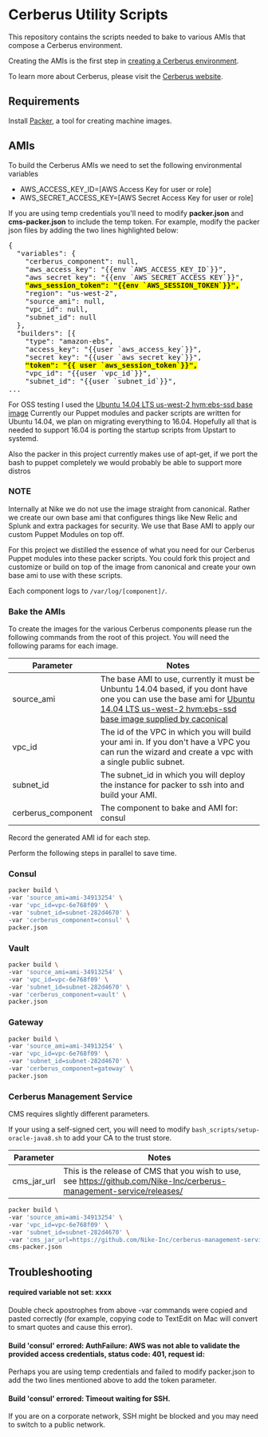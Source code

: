 # Cerberus Utility Scripts

This repository contains the scripts needed to bake to various AMIs that compose a Cerberus environment.

Creating the AMIs is the first step in [creating a Cerberus environment](http://engineering.nike.com/cerberus/docs/administration-guide/creating-an-environment).

To learn more about Cerberus, please visit the [Cerberus website](http://engineering.nike.com/cerberus/).

## Requirements

Install [Packer](https://www.packer.io/docs/installation.html), a tool for creating machine images.

## AMIs

To build the Cerberus AMIs we need to set the following environmental variables

- AWS_ACCESS_KEY_ID=[AWS Access Key for user or role]
- AWS_SECRET_ACCESS_KEY=[AWS Secret Access Key for user or role]

If you are using temp credentials you'll need to modify **packer.json** and **cms-packer.json** to include the temp 
token. For example, modify the packer json files by adding the two lines highlighted below:

<pre>
{
  "variables": {
    "cerberus_component": null,
    "aws_access_key": "{{env `AWS_ACCESS_KEY_ID`}}",
    "aws_secret_key": "{{env `AWS_SECRET_ACCESS_KEY`}}",
    <b style="background-color: #FF0;">"aws_session_token": "{{env `AWS_SESSION_TOKEN`}}",</b>
    "region": "us-west-2",
    "source_ami": null,
    "vpc_id": null,
    "subnet_id": null
  },
  "builders": [{
    "type": "amazon-ebs",
    "access_key": "{{user `aws_access_key`}}",
    "secret_key": "{{user `aws_secret_key`}}",
    <b style="background-color: #FF0;">"token": "{{ user `aws_session_token`}}",</b>
    "vpc_id": "{{user `vpc_id`}}",
    "subnet_id": "{{user `subnet_id`}}",
...
</pre>

For OSS testing I used the [Ubuntu 14.04 LTS us-west-2 hvm:ebs-ssd base image](https://cloud-images.ubuntu.com/locator/ec2/)
Currently our Puppet modules and packer scripts are written for Ubuntu 14.04, we plan on migrating everything to 16.04.
Hopefully all that is needed to support 16.04 is porting the startup scripts from Upstart to systemd.

Also the packer in this project currently makes use of apt-get, if we port the bash to puppet completely we would
probably be able to support more distros

### NOTE
Internally at Nike we do not use the image straight from canonical. Rather we create our own base ami that configures
things like New Relic and Splunk and extra packages for security. We use that Base AMI to apply our custom Puppet Modules on top off.

For this project we distilled the essence of what you need for our Cerberus Puppet modules into these packer scripts.
You could fork this project and customize or build on top of the image from canonical and create your own base ami to
use with these scripts.

Each component logs to `/var/log/[component]/`.

### Bake the AMIs
To create the images for the various Cerberus components please run the following commands from the root of this project.
You will need the following params for each image.

Parameter          | Notes
-------------------|-------
source_ami         | The base AMI to use, currently it must be Unbuntu 14.04 based, if you dont have one you can use the base ami for [Ubuntu 14.04 LTS us-west-2 hvm:ebs-ssd base image supplied by caconical](https://cloud-images.ubuntu.com/locator/ec2/)
vpc_id             | The id of the VPC in which you will build your ami in. If you don't have a VPC you can run the wizard and create a vpc with a single public subnet.
subnet_id          | The subnet_id in which you will deploy the instance for packer to ssh into and build your AMI.
cerberus_component | The component to bake and AMI for: consul | vault | gateway | cms

Record the generated AMI id for each step.

Perform the following steps in parallel to save time.

### Consul

```bash
packer build \
-var 'source_ami=ami-34913254' \
-var 'vpc_id=vpc-6e768f09' \
-var 'subnet_id=subnet-282d4670' \
-var 'cerberus_component=consul' \
packer.json
```

### Vault

```bash
packer build \
-var 'source_ami=ami-34913254' \
-var 'vpc_id=vpc-6e768f09' \
-var 'subnet_id=subnet-282d4670' \
-var 'cerberus_component=vault' \
packer.json  
```
### Gateway

```bash
packer build \
-var 'source_ami=ami-34913254' \
-var 'vpc_id=vpc-6e768f09' \
-var 'subnet_id=subnet-282d4670' \
-var 'cerberus_component=gateway' \
packer.json
```

### Cerberus Management Service

CMS requires slightly different parameters.

If your using a self-signed cert, you will need to modify `bash_scripts/setup-oracle-java8.sh` to add your CA to the trust store.

Parameter     | Notes
--------------|-------
cms_jar_url   | This is the release of CMS that you wish to use, see https://github.com/Nike-Inc/cerberus-management-service/releases/

```bash
packer build \
-var 'source_ami=ami-34913254' \
-var 'vpc_id=vpc-6e768f09' \
-var 'subnet_id=subnet-282d4670' \
-var 'cms_jar_url=https://github.com/Nike-Inc/cerberus-management-service/releases/download/v0.6.0/cms.jar' \
cms-packer.json
```

## Troubleshooting

#### required variable not set: xxxx

Double check apostrophes from above -var commands were copied and pasted correctly (for example, copying code to
TextEdit on Mac will convert to smart quotes and cause this error).

#### Build 'consul' errored: AuthFailure: AWS was not able to validate the provided access credentials, status code: 401, request id:

Perhaps you are using temp credentials and failed to modify packer.json to add the two lines mentioned above to add the
token parameter.

#### Build 'consul' errored: Timeout waiting for SSH.

If you are on a corporate network, SSH might be blocked and you may need to switch to a public network.

